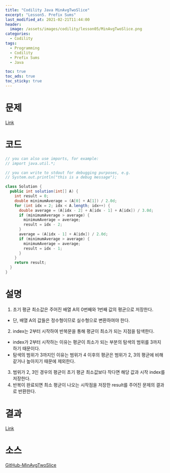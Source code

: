 ```yaml
---
title: "Codility Java MinAvgTwoSlice"
excerpt: "Lesson5. Prefix Sums"
last_modified_at: 2021-02-21T11:44:00
header:
  image: /assets/images/codility/lesson05/MinAvgTwoSlice.png
categories:
  - Codility
tags:
  - Programming
  - Codility
  - Prefix Sums
  - Java

toc: true
toc_ads: true
toc_sticky: true
---
```

# 문제
[Link](https://app.codility.com/programmers/lessons/5-prefix_sums/min_avg_two_slice/)

# 코드
```java
// you can also use imports, for example:
// import java.util.*;

// you can write to stdout for debugging purposes, e.g.
// System.out.println("this is a debug message");

class Solution {
  public int solution(int[] A) {
    int result = 0;
    double minimumAverage = (A[0] + A[1]) / 2.0d;
    for (int idx = 2; idx < A.length; idx++) {
      double average = (A[idx - 2] + A[idx - 1] + A[idx]) / 3.0d;
      if (minimumAverage > average) {
        minimumAverage = average;
        result = idx - 2;
      }
      average = (A[idx - 1] + A[idx]) / 2.0d;
      if (minimumAverage > average) {
        minimumAverage = average;
        result = idx - 1;
      }
    }
    return result;
  }
}
```

# 설명
1. 초기 평균 최소값은 주어진 배열 A의 0번째와 1번째 값의 평균으로 저장한다.
- 단, 배열 A의 값들은 정수형이므로 실수형으로 변환하여야 한다.
2. index는 2부터 시작하여 반복문을 통해 평균이 최소가 되는 지점을 탐색한다.
- index가 2부터 시작하는 이유는 평균이 최소가 되는 부분의 탐색의 범위를 3까지 하기 때문이다.
- 탐색의 범위가 3까지인 이유는 범위가 4 이후의 평균은 범위가 2, 3의 평균에 비해 같거나 높아지기 때문에 제외한다.
3. 범위가 2, 3인 경우의 평균이 초기 평균 최소값보다 작다면 해당 값과 시작 index를 저장한다.
4. 반복이 완료되면 최소 평균이 나오는 시작점을 저장한 result를 주어진 문제의 결과로 반환한다.

# 결과
[Link](https://app.codility.com/demo/results/training8NYBNN-9FU/)

# 소스
[GitHub-MinAvgTwoSlice](https://github.com/GracefulSoul/Sample/blob/master/src/main/java/gracefulsoul/codility/lesson05/MinAvgTwoSlice.java)